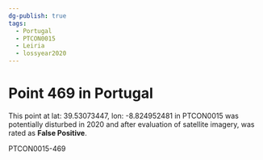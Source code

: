 ```yaml
---
dg-publish: true
tags:
  - Portugal
  - PTCON0015
  - Leiria
  - lossyear2020
---
```


# Point 469 in Portugal

This point at lat: 39.53073447, lon: -8.824952481 in PTCON0015 was potentially disturbed in 2020 and after evaluation of satellite imagery, was rated as **False Positive**.



PTCON0015-469